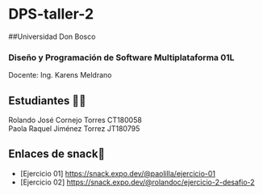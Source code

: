 # DPS-taller-2
##Universidad Don Bosco
### Diseño y Programación de Software Multiplataforma 01L

Docente: Ing. Karens Meldrano
## Estudiantes 👨‍💻
Rolando José Cornejo Torres CT180058    
Paola Raquel Jiménez Torrez JT180795   

## Enlaces de snack👀
* [Ejercicio 01] https://snack.expo.dev/@paolilla/ejercicio-01
* [Ejercicio 02] https://snack.expo.dev/@rolandoc/ejercicio-2-desafio-2
